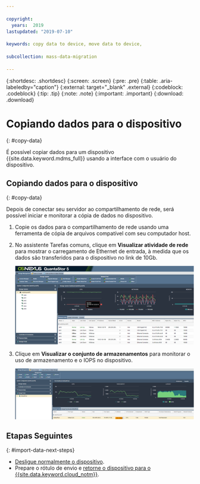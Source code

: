 ```yaml
---

copyright:
  years:  2019
lastupdated: "2019-07-10"

keywords: copy data to device, move data to device, 

subcollection: mass-data-migration

---
```


{:shortdesc: .shortdesc}
{:screen: .screen}
{:pre: .pre}
{:table: .aria-labeledby="caption"}
{:external: target="_blank" .external}
{:codeblock: .codeblock}
{:tip: .tip}
{:note: .note}
{:important: .important}
{:download: .download}

# Copiando dados para o dispositivo
{: #copy-data}

É possível copiar dados para um dispositivo {{site.data.keyword.mdms_full}} usando a interface com o usuário do dispositivo.

## Copiando dados para o dispositivo
{: #copy-data}

Depois de conectar seu servidor ao compartilhamento de rede, será possível iniciar e monitorar a cópia de dados no dispositivo.

1. Copie os dados para o compartilhamento de rede usando uma ferramenta de cópia de arquivos compatível com seu computador host.
2. No assistente Tarefas comuns, clique em **Visualizar atividade de rede** para mostrar o carregamento de Ethernet de entrada, à medida que os dados são transferidos para o dispositivo no link de 10Gb.
   
    ![Visualizar atividade](images/NetworkPerf.png)
3. Clique em **Visualizar o conjunto de armazenamentos** para monitorar o uso de armazenamento e o IOPS no dispositivo.
   
    ![Visualizar o conjunto de armazenamentos](images/PoolPerf.png)

## Etapas Seguintes
{: #import-data-next-steps}

- [Desligue normalmente o dispositivo](/docs/infrastructure/mass-data-migration?topic=mass-data-migration-disconnect-device).
- Prepare o rótulo de envio e [retorne o dispositivo para o {{site.data.keyword.cloud_notm}}](/docs/infrastructure/mass-data-migration?topic=mass-data-migration-ship-device).
